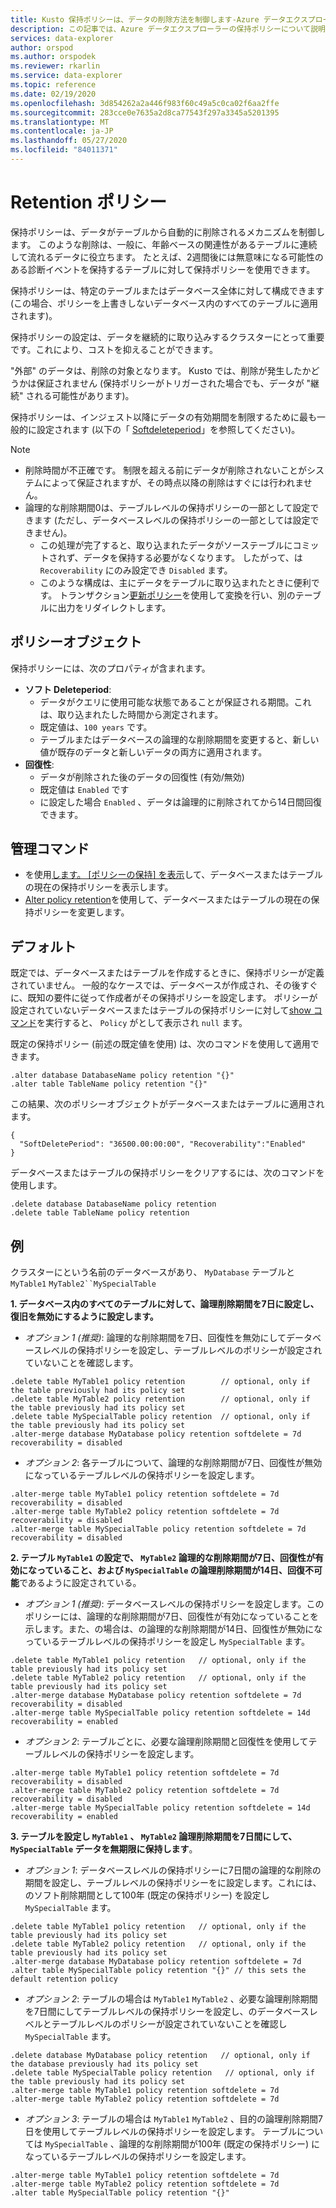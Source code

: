 ```yaml
---
title: Kusto 保持ポリシーは、データの削除方法を制御します-Azure データエクスプローラー
description: この記事では、Azure データエクスプローラーの保持ポリシーについて説明します。
services: data-explorer
author: orspod
ms.author: orspodek
ms.reviewer: rkarlin
ms.service: data-explorer
ms.topic: reference
ms.date: 02/19/2020
ms.openlocfilehash: 3d854262a2a446f983f60c49a5c0ca02f6aa2ffe
ms.sourcegitcommit: 283cce0e7635a2d8ca77543f297a3345a5201395
ms.translationtype: MT
ms.contentlocale: ja-JP
ms.lasthandoff: 05/27/2020
ms.locfileid: "84011371"
---
```

# <a name="retention-policy"></a>Retention ポリシー

保持ポリシーは、データがテーブルから自動的に削除されるメカニズムを制御します。
このような削除は、一般に、年齢ベースの関連性があるテーブルに連続して流れるデータに役立ちます。 たとえば、2週間後には無意味になる可能性のある診断イベントを保持するテーブルに対して保持ポリシーを使用できます。

保持ポリシーは、特定のテーブルまたはデータベース全体に対して構成できます (この場合、ポリシーを上書きしないデータベース内のすべてのテーブルに適用されます)。

保持ポリシーの設定は、データを継続的に取り込みするクラスターにとって重要です。これにより、コストを抑えることができます。

"外部" のデータは、削除の対象となります。 Kusto では、削除が発生したかどうかは保証されません (保持ポリシーがトリガーされた場合でも、データが "継続" される可能性があります)。

保持ポリシーは、インジェスト以降にデータの有効期間を制限するために最も一般的に設定されます (以下の「 [Softdeleteperiod](#the-policy-object)」を参照してください)。

> [!NOTE]
> * 削除時間が不正確です。 制限を超える前にデータが削除されないことがシステムによって保証されますが、その時点以降の削除はすぐには行われません。
> * 論理的な削除期間0は、テーブルレベルの保持ポリシーの一部として設定できます (ただし、データベースレベルの保持ポリシーの一部としては設定できません)。
>   * この処理が完了すると、取り込まれたデータがソーステーブルにコミットされず、データを保持する必要がなくなります。 したがって、は `Recoverability` にのみ設定でき `Disabled` ます。 
>   * このような構成は、主にデータをテーブルに取り込まれたときに便利です。
>   トランザクション[更新ポリシー](updatepolicy.md)を使用して変換を行い、別のテーブルに出力をリダイレクトします。

## <a name="the-policy-object"></a>ポリシーオブジェクト

保持ポリシーには、次のプロパティが含まれます。

* **ソフト Deleteperiod**:
    * データがクエリに使用可能な状態であることが保証される期間。これは、取り込まれたした時間から測定されます。
    * 既定値は、`100 years` です。
    * テーブルまたはデータベースの論理的な削除期間を変更すると、新しい値が既存のデータと新しいデータの両方に適用されます。
* **回復性**:
    * データが削除された後のデータの回復性 (有効/無効)
    * 既定値は `Enabled` です
    * に設定した場合 `Enabled` 、データは論理的に削除されてから14日間回復できます。

## <a name="control-commands"></a>管理コマンド

* を使用[します。 [ポリシーの保持] を表示](../management/retention-policy.md)して、データベースまたはテーブルの現在の保持ポリシーを表示します。
* [Alter policy retention](../management/retention-policy.md)を使用して、データベースまたはテーブルの現在の保持ポリシーを変更します。

## <a name="defaults"></a>デフォルト

既定では、データベースまたはテーブルを作成するときに、保持ポリシーが定義されていません。
一般的なケースでは、データベースが作成され、その後すぐに、既知の要件に従って作成者がその保持ポリシーを設定します。
ポリシーが設定されていないデータベースまたはテーブルの保持ポリシーに対して[show コマンド](../management/retention-policy.md)を実行すると、 `Policy` がとして表示され `null` ます。

既定の保持ポリシー (前述の既定値を使用) は、次のコマンドを使用して適用できます。

```kusto
.alter database DatabaseName policy retention "{}"
.alter table TableName policy retention "{}"
```

この結果、次のポリシーオブジェクトがデータベースまたはテーブルに適用されます。

```kusto
{
  "SoftDeletePeriod": "36500.00:00:00", "Recoverability":"Enabled"
}
```

データベースまたはテーブルの保持ポリシーをクリアするには、次のコマンドを使用します。

```kusto
.delete database DatabaseName policy retention
.delete table TableName policy retention
```

## <a name="examples"></a>例

クラスターにという名前のデータベースがあり、 `MyDatabase` テーブルと `MyTable1` `MyTable2``MySpecialTable`

**1. データベース内のすべてのテーブルに対して、論理削除期間を7日に設定し、復旧を無効にするように設定します。**

* *オプション 1 (推奨)*: 論理的な削除期間を7日、回復性を無効にしてデータベースレベルの保持ポリシーを設定し、テーブルレベルのポリシーが設定されていないことを確認します。

```kusto
.delete table MyTable1 policy retention        // optional, only if the table previously had its policy set
.delete table MyTable2 policy retention        // optional, only if the table previously had its policy set
.delete table MySpecialTable policy retention  // optional, only if the table previously had its policy set
.alter-merge database MyDatabase policy retention softdelete = 7d recoverability = disabled
```

* *オプション 2*: 各テーブルについて、論理的な削除期間が7日、回復性が無効になっているテーブルレベルの保持ポリシーを設定します。

```kusto
.alter-merge table MyTable1 policy retention softdelete = 7d recoverability = disabled
.alter-merge table MyTable2 policy retention softdelete = 7d recoverability = disabled
.alter-merge table MySpecialTable policy retention softdelete = 7d recoverability = disabled
```

**2. テーブル `MyTable1` の設定で、 `MyTable2` 論理的な削除期間が7日、回復性が有効になっていること、および `MySpecialTable` の論理削除期間が14日、回復不可能**であるように設定されている。

* *オプション 1 (推奨)*: データベースレベルの保持ポリシーを設定します。このポリシーには、論理的な削除期間が7日、回復性が有効になっていることを示します。また、の場合は、の論理的な削除期間が14日、回復性が無効になっているテーブルレベルの保持ポリシーを設定し `MySpecialTable` ます。

```kusto
.delete table MyTable1 policy retention   // optional, only if the table previously had its policy set
.delete table MyTable2 policy retention   // optional, only if the table previously had its policy set
.alter-merge database MyDatabase policy retention softdelete = 7d recoverability = disabled
.alter-merge table MySpecialTable policy retention softdelete = 14d recoverability = enabled
```

* *オプション 2*: テーブルごとに、必要な論理削除期間と回復性を使用してテーブルレベルの保持ポリシーを設定します。

```kusto
.alter-merge table MyTable1 policy retention softdelete = 7d recoverability = disabled
.alter-merge table MyTable2 policy retention softdelete = 7d recoverability = disabled
.alter-merge table MySpecialTable policy retention softdelete = 14d recoverability = enabled
```

**3. テーブルを設定し `MyTable1` 、 `MyTable2` 論理削除期間を7日間にして、 `MySpecialTable` データを無期限に保持します**。

* *オプション 1*: データベースレベルの保持ポリシーに7日間の論理的な削除の期間を設定し、テーブルレベルの保持ポリシーをに設定します。これには、のソフト削除期間として100年 (既定の保持ポリシー) を設定し `MySpecialTable` ます。

```kusto
.delete table MyTable1 policy retention   // optional, only if the table previously had its policy set
.delete table MyTable2 policy retention   // optional, only if the table previously had its policy set
.alter-merge database MyDatabase policy retention softdelete = 7d
.alter table MySpecialTable policy retention "{}" // this sets the default retention policy
```

* *オプション 2*: テーブルの場合は `MyTable1` `MyTable2` 、必要な論理削除期間を7日間にしてテーブルレベルの保持ポリシーを設定し、のデータベースレベルとテーブルレベルのポリシーが設定されていないことを確認し `MySpecialTable` ます。

```kusto
.delete database MyDatabase policy retention   // optional, only if the database previously had its policy set
.delete table MySpecialTable policy retention   // optional, only if the table previously had its policy set
.alter-merge table MyTable1 policy retention softdelete = 7d
.alter-merge table MyTable2 policy retention softdelete = 7d
```

* *オプション 3*: テーブルの場合は `MyTable1` `MyTable2` 、目的の論理削除期間7日を使用してテーブルレベルの保持ポリシーを設定します。 テーブルについては `MySpecialTable` 、論理的な削除期間が100年 (既定の保持ポリシー) になっているテーブルレベルの保持ポリシーを設定します。

```kusto
.alter-merge table MyTable1 policy retention softdelete = 7d
.alter-merge table MyTable2 policy retention softdelete = 7d
.alter table MySpecialTable policy retention "{}"
```
